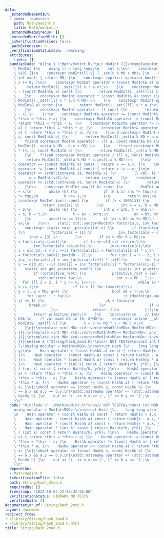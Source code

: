 ```yaml
---
data:
  _extendedDependsOn:
  - icon: ':question:'
    path: Math/modint.h
    title: Math/modint.h
  _extendedRequiredBy: []
  _extendedVerifiedWith: []
  _isVerificationFailed: false
  _pathExtension: h
  _verificationStatusIcon: ':warning:'
  attributes:
    links: []
  bundledCode: "#line 1 \"Math/modint.h\"\n// ModInt {{{\ntemplate<int MD> struct\
    \ ModInt {\n    using ll = long long;\n    int x;\n\n    constexpr ModInt() :\
    \ x(0) {}\n    constexpr ModInt(ll v) { _set(v % MD + MD); }\n    constexpr static\
    \ int mod() { return MD; }\n    constexpr explicit operator bool() const { return\
    \ x != 0; }\n\n    constexpr ModInt operator + (const ModInt& a) const {\n   \
    \     return ModInt()._set((ll) x + a.x);\n    }\n    constexpr ModInt operator\
    \ - (const ModInt& a) const {\n        return ModInt()._set((ll) x - a.x + MD);\n\
    \    }\n    constexpr ModInt operator * (const ModInt& a) const {\n        return\
    \ ModInt()._set((ll) x * a.x % MD);\n    }\n    constexpr ModInt operator / (const\
    \ ModInt& a) const {\n        return ModInt()._set((ll) x * a.inv().x % MD);\n\
    \    }\n    constexpr ModInt operator - () const {\n        return ModInt()._set(MD\
    \ - x);\n    }\n\n    constexpr ModInt& operator += (const ModInt& a) { return\
    \ *this = *this + a; }\n    constexpr ModInt& operator -= (const ModInt& a) {\
    \ return *this = *this - a; }\n    constexpr ModInt& operator *= (const ModInt&\
    \ a) { return *this = *this * a; }\n    constexpr ModInt& operator /= (const ModInt&\
    \ a) { return *this = *this / a; }\n\n    friend constexpr ModInt operator + (ll\
    \ a, const ModInt& b) {\n        return ModInt()._set(a % MD + b.x);\n    }\n\
    \    friend constexpr ModInt operator - (ll a, const ModInt& b) {\n        return\
    \ ModInt()._set(a % MD - b.x + MD);\n    }\n    friend constexpr ModInt operator\
    \ * (ll a, const ModInt& b) {\n        return ModInt()._set(a % MD * b.x % MD);\n\
    \    }\n    friend constexpr ModInt operator / (ll a, const ModInt& b) {\n   \
    \     return ModInt()._set(a % MD * b.inv().x % MD);\n    }\n\n    constexpr bool\
    \ operator == (const ModInt& a) const { return x == a.x; }\n    constexpr bool\
    \ operator != (const ModInt& a) const { return x != a.x; }\n\n    friend std::istream&\
    \ operator >> (std::istream& is, ModInt& x) {\n        ll val; is >> val;\n  \
    \      x = ModInt(val);\n        return is;\n    }\n    constexpr friend std::ostream&\
    \ operator << (std::ostream& os, const ModInt& x) {\n        return os << x.x;\n\
    \    }\n\n    constexpr ModInt pow(ll k) const {\n        ModInt ans = 1, tmp\
    \ = x;\n        while (k) {\n            if (k & 1) ans *= tmp;\n            tmp\
    \ *= tmp;\n            k >>= 1;\n        }\n        return ans;\n    }\n\n   \
    \ constexpr ModInt inv() const {\n        if (x < 1000111) {\n            _precalc(1000111);\n\
    \            return invs[x];\n        }\n        int a = x, b = MD, ax = 1, bx\
    \ = 0;\n        while (b) {\n            int q = a/b, t = a%b;\n            a\
    \ = b; b = t;\n            t = ax - bx*q;\n            ax = bx; bx = t;\n    \
    \    }\n        assert(a == 1);\n        if (ax < 0) ax += MD;\n        return\
    \ ax;\n    }\n\n    static std::vector<ModInt> factorials, inv_factorials, invs;\n\
    \    constexpr static void _precalc(int n) {\n        if (factorials.empty())\
    \ {\n            factorials = {1};\n            inv_factorials = {1};\n      \
    \      invs = {0};\n        }\n        if (n > MD) n = MD;\n        int old_sz\
    \ = factorials.size();\n        if (n <= old_sz) return;\n\n        factorials.resize(n);\n\
    \        inv_factorials.resize(n);\n        invs.resize(n);\n\n        for (int\
    \ i = old_sz; i < n; ++i) factorials[i] = factorials[i-1] * i;\n        inv_factorials[n-1]\
    \ = factorials.back().pow(MD - 2);\n        for (int i = n - 2; i >= old_sz; --i)\
    \ inv_factorials[i] = inv_factorials[i+1] * (i+1);\n        for (int i = n-1;\
    \ i >= old_sz; --i) invs[i] = inv_factorials[i] * factorials[i-1];\n    }\n\n\
    \    static int get_primitive_root() {\n        static int primitive_root = 0;\n\
    \        if (!primitive_root) {\n            primitive_root = [&]() {\n      \
    \          std::set<int> fac;\n                int v = MD - 1;\n             \
    \   for (ll i = 2; i * i <= v; i++)\n                    while (v % i == 0) fac.insert(i),\
    \ v /= i;\n                if (v > 1) fac.insert(v);\n                for (int\
    \ g = 1; g < MD; g++) {\n                    bool ok = true;\n               \
    \     for (auto i : fac)\n                        if (ModInt(g).pow((MD - 1) /\
    \ i) == 1) {\n                            ok = false;\n                      \
    \      break;\n                        }\n                    if (ok) return g;\n\
    \                }\n                return -1;\n            }();\n        }\n\
    \        return primitive_root;\n    }\n    \nprivate:\n    // Internal, DO NOT\
    \ USE.\n    // val must be in [0, 2*MD)\n    constexpr inline __attribute__((always_inline))\
    \ ModInt& _set(ll v) {\n        x = v >= MD ? v - MD : v;\n        return *this;\n\
    \    }\n};\ntemplate <int MD> std::vector<ModInt<MD>> ModInt<MD>::factorials =\
    \ {1};\ntemplate <int MD> std::vector<ModInt<MD>> ModInt<MD>::inv_factorials =\
    \ {1};\ntemplate <int MD> std::vector<ModInt<MD>> ModInt<MD>::invs = {0};\n//\
    \ }}}\n#line 2 \"String/hash_2mod.h\"\n\n// NOT TESTED\nconst int MOD = 1e9 +\
    \ 7;\nusing modular = ModInt<MOD>;\n\nstruct Hash {\n    long long x;\n    modular\
    \ y;\n\n    Hash operator + (const Hash& a) const { return Hash{x + a.x, y + a.y};\
    \ }\n    Hash operator - (const Hash& a) const { return Hash{x - a.x, y - a.y};\
    \ }\n    Hash operator * (const Hash& a) const { return Hash{x * a.x, y * a.y};\
    \ }\n    Hash operator * (int k) const { return Hash{x*k, y*k}; }\n    Hash operator\
    \ / (int k) const { return Hash{x/k, y/k}; }\n\n    Hash& operator += (const Hash&\
    \ a) { return *this = *this + a; }\n    Hash& operator -= (const Hash& a) { return\
    \ *this = *this - a; }\n    Hash& operator *= (const Hash& a) { return *this =\
    \ *this * a; }\n    Hash& operator /= (const Hash& a) { return *this = *this /\
    \ a; }\n};\nbool operator == (const Hash& a, const Hash& b) {\n    return a.x\
    \ == b.x && a.y == b.y;\n}\nstd::ostream& operator << (std::ostream& out, const\
    \ Hash& h) {\n    out << '(' << h.x << \", \" << h.y << ')';\n    return out;\n\
    }\n"
  code: "#include \"../Math/modint.h\"\n\n// NOT TESTED\nconst int MOD = 1e9 + 7;\n\
    using modular = ModInt<MOD>;\n\nstruct Hash {\n    long long x;\n    modular y;\n\
    \n    Hash operator + (const Hash& a) const { return Hash{x + a.x, y + a.y}; }\n\
    \    Hash operator - (const Hash& a) const { return Hash{x - a.x, y - a.y}; }\n\
    \    Hash operator * (const Hash& a) const { return Hash{x * a.x, y * a.y}; }\n\
    \    Hash operator * (int k) const { return Hash{x*k, y*k}; }\n    Hash operator\
    \ / (int k) const { return Hash{x/k, y/k}; }\n\n    Hash& operator += (const Hash&\
    \ a) { return *this = *this + a; }\n    Hash& operator -= (const Hash& a) { return\
    \ *this = *this - a; }\n    Hash& operator *= (const Hash& a) { return *this =\
    \ *this * a; }\n    Hash& operator /= (const Hash& a) { return *this = *this /\
    \ a; }\n};\nbool operator == (const Hash& a, const Hash& b) {\n    return a.x\
    \ == b.x && a.y == b.y;\n}\nstd::ostream& operator << (std::ostream& out, const\
    \ Hash& h) {\n    out << '(' << h.x << \", \" << h.y << ')';\n    return out;\n\
    }\n"
  dependsOn:
  - Math/modint.h
  isVerificationFile: false
  path: String/hash_2mod.h
  requiredBy: []
  timestamp: '2022-10-04 22:56:32-04:00'
  verificationStatus: LIBRARY_NO_TESTS
  verifiedWith: []
documentation_of: String/hash_2mod.h
layout: document
redirect_from:
- /library/String/hash_2mod.h
- /library/String/hash_2mod.h.html
title: String/hash_2mod.h
---
```

